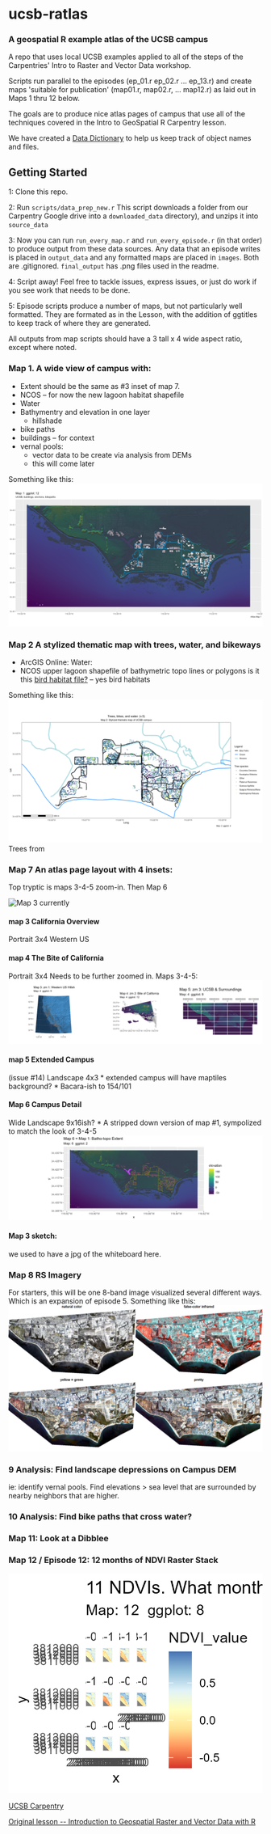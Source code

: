 

# ucsb-ratlas
### A geospatial R example atlas of the UCSB campus

A repo that uses local UCSB examples applied to all of the steps of the
Carpentries' Intro to Raster and Vector Data workshop.

Scripts run parallel to the episodes (ep_01.r ep_02.r ... ep_13.r) and create maps
'suitable for publication' (map01.r, map02.r, ... map12.r) as laid out in Maps 1 thru 12
below.

The goals are to produce nice atlas pages of campus that use all of
the techniques covered in the Intro to GeoSpatial R Carpentry lesson.

We have created a [Data Dictionary](datadictionary.md) to help us keep
track of object names and files.

## Getting Started

1: Clone this repo. 

2: Run `scripts/data_prep_new.r` This script downloads a folder from
our Carpentry Google drive into a `downloaded_data` directory), and unzips
it into `source_data`

3: Now you can run `run_every_map.r` and `run_every_episode.r` (in that order) 
to produce output from these data sources. Any data that an episode writes is
placed in `output_data` and any formatted maps are placed in `images`. Both
are .gitignored. `final_output` has .png files used in the readme.

4: Script away! Feel free to tackle issues, express issues, or just
do work if you see work that needs to be done.

5: Episode scripts produce a number of maps, but not
particularly well formatted. They are formated as in the Lesson, with 
the addition of ggtitles to keep track of where they are generated.

All outputs from map scripts should have a 3 tall x 4 wide 
aspect ratio, except where noted.

### Map 1. A wide view of campus with:

-   Extent should be the same as #3 inset of map 7.
-   NCOS – for now the new lagoon habitat shapefile
-   Water
-   Bathymentry and elevation in one layer
    -   hillshade
-   bike paths
-   buildings – for context
-   vernal pools:
    -   vector data to be create via analysis from DEMs
    -   this will come later 
    
Something like this:
![Map 1 DRAFT](/final_output/map_01.png "Map 1")

### Map 2 A stylized thematic map with trees, water, and bikeways
 - ArcGIS Online: Water: 
 - NCOS upper lagoon shapefile of bathymetric topo
lines or polygons is it this [bird habitat
file?](https://drive.google.com/file/d/1ssytmTbpC1rpT5b-h8AxtvSgNrsGQVNY/view?usp=drive_link)
    – yes bird habitats
    
Something like this:
![map 2 with tree species](/readme_images/map2_TreeSpecies.png "Map 2 tree height")Trees from


### Map 7 An atlas page layout with 4 insets:
Top tryptic is maps 3-4-5 zoom-in.
       Then Map 6

![Map 3 currently](/final_output/map3_2025_march.png "Maps 4-5-6-7")

#### map 3 California Overview
Portrait 3x4
Western US

#### map 4 The Bite of California
Portrait 3x4
Needs to be further zoomed in. 
Maps 3-4-5: ![Triplet zoom in](/final_output/map7_row_1.png "Draft zoom.")

#### map 5 Extended Campus
(issue #14)
Landscape 4x3 \* extended campus will have maptiles background? \*
Bacara-ish to 154/101 


#### Map 6 Campus Detail
Wide Landscape 9x16ish? \* A stripped down version of map #1,
sympolized to match the look of 3-4-5
![Map 6 until now](readme_images/map6.1.png "Map 6 until now")

#### Map 3 sketch: 
we used to have a jpg of the whiteboard here.


### Map 8 RS Imagery
For starters, this will be one 8-band image
visualized several different ways. Which is an expansion of episode
5. 
Something like this:
![4 color images](readme_images/map_08.png "Map 8: 4 PlanetScopes")

### 9 Analysis: Find landscape depressions on Campus DEM
ie: identify vernal pools.
Find elevations > sea level that are surrounded by nearby neighbors that are higher.

### 10 Analysis: Find bike paths that cross water?

### Map 11: Look at a Dibblee

### Map 12  / Episode 12: 12 months of NDVI Raster Stack
![A bunch of NDVIs](final_output/map_12.png "Map 12: A stack of NDVIs")


[UCSB Carpentry](https://ucsbcarpentry.github.io)

[Original lesson -- Introduction to Geospatial Raster and Vector Data
with R](https://datacarpentry.org/r-raster-vector-geospatial/)
